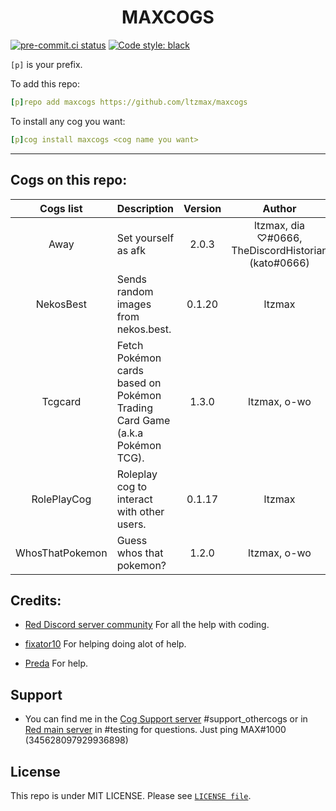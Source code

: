 <h1 align="center">MAXCOGS</h1>

[![pre-commit.ci status](https://results.pre-commit.ci/badge/github/maxbooiii/maxcogs/master.svg)](https://results.pre-commit.ci/latest/github/maxbooiii/maxcogs/master)
[![Code style: black](https://img.shields.io/badge/code%20style-black-000000.svg)](https://github.com/psf/black)

`[p]` is your prefix.

To add this repo:

```yaml
[p]repo add maxcogs https://github.com/ltzmax/maxcogs
```

To install any cog you want:

```yaml
[p]cog install maxcogs <cog name you want>
```
---------------------------------------------------------------
## Cogs on this repo: <br>
| Cogs list | Description | Version | Author | Stable |
|:---:|---|:---:|:---:|:---:|
| Away | Set yourself as afk | 2.0.3 | ltzmax, dia ♡#0666, TheDiscordHistorian (kato#0666) | ✅ |
| NekosBest | Sends random images from nekos.best. | 0.1.20 | ltzmax | ✅ |
| Tcgcard | Fetch Pokémon cards based on Pokémon Trading Card Game (a.k.a Pokémon TCG). | 1.3.0 | ltzmax, o-wo | ✅ |
| RolePlayCog | Roleplay cog to interact with other users. | 0.1.17| ltzmax | ✅ |
| WhosThatPokemon | Guess whos that pokemon? | 1.2.0 | ltzmax, o-wo | ✅ |

## Credits:
- [Red Discord server community](https://discord.gg/red) For all the help with coding.

- [fixator10](https://github.com/fixator10) For helping doing alot of help.

- [Preda](https://github.com/PredaaA/predacogs) For help.

## Support
- You can find me in the [Cog Support server](https://discord.gg/GET4DVk) #support_othercogs or in [Red main server](https://discord.gg/red) in #testing for questions. Just ping MAX#1000 (345628097929936898)

## License
This repo is under MIT LICENSE. Please see [`LICENSE file`](https://github.com/ltzmax/maxcogs/blob/master/LICENSE).
